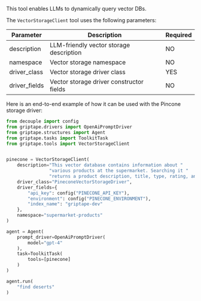 This tool enables LLMs to dynamically query vector DBs.

The `VectorStorageClient` tool uses the following parameters:

| Parameter     | Description                              | Required |
|---------------|------------------------------------------|----------|
| description   | LLM-friendly vector storage description  | NO       |
| namespace     | Vector storage namespace                 | NO       |
| driver_class  | Vector storage driver class              | YES      |
| driver_fields | Vector storage driver constructor fields | NO       |

Here is an end-to-end example of how it can be used with the Pincone storage driver:

```python
from decouple import config
from griptape.drivers import OpenAiPromptDriver
from griptape.structures import Agent
from griptape.tasks import ToolkitTask
from griptape.tools import VectorStorageClient


pinecone = VectorStorageClient(
    description="This vector database contains information about "
                "various products at the supermarket. Searching it "
                "returns a product description, title, type, rating, and price",
    driver_class="PineconeVectorStorageDriver",
    driver_fields={
        "api_key": config("PINECONE_API_KEY"),
        "environment": config("PINECONE_ENVIRONMENT"),
        "index_name": "griptape-dev"
    },
    namespace="supermarket-products"
)

agent = Agent(
    prompt_driver=OpenAiPromptDriver(
        model="gpt-4"
    ),
    task=ToolkitTask(
        tools=[pinecone]
    )
)

agent.run(
    "find deserts"
)
```